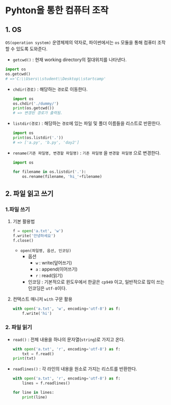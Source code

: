# Pyhton을 통한 컴퓨터 조작

## 1. OS

`OS(operation system)` 운영체제의 약자로, 파이썬에서는 `os` 모듈을 통해 컴퓨터 조작할 수 있도록 도와준다.

*  `getcwd()` : 현재 working directory의 절대위치를 나타낸다.

  ```python
  import os
  os.getcwd()
  # =>'C:\\Users\\student\\Desktop\\startcamp'
  ```

* `chdir(경로)` : 해당하는 `경로`로 이동한다.

  ```python
  import os
  os.chdir('./dummy/')
  print(os.getcwd())
  # => 변경된 경로가 출력됨.
  ```

* `listdir(경로)` : 해당하는 `경로`에 있는 파일 및 폴더 이름들을 리스트로 반환한다.

  ```python
  import os
  print(os.listdir('.'))
  # => ['a.py', 'b.py', 'day2']
  ```

* `rename(기존 파일명, 변경할 파일명)` : `기존 파일명` 을 `변경할 파일명` 으로 변경한다.

  ```python
  import os
  
  for filename in os.listdir('.'):
      os.rename(filename, 'hi_'+filename)
  ```

  



## 2. 파일 읽고 쓰기

### 1.파일 쓰기

1. 기본 활용법

   ```python
   f = open('a.txt', 'w')
   f.write('안녕하세요')
   f.close()
   ```

   * `open(파일명, 옵션, 인코딩)`
     * 옵션 
       * `w` : write(덮어쓰기)
       * `a` : append(이어쓰기)
       * `r` : read(읽기)
     * 인코딩 : 기본적으로 윈도우에서 한글은 `cp949` 이고, 일반적으로 많이 쓰는 인코딩은  `utf-8`이다.

2. 컨택스트 매니저 `with` 구문 활용

   ```python
   with open('a.txt', 'w', encoding='utf-8') as f:
       f.write('hi')
   ```



### 2. 파일 읽기

* `read()` : 전체 내용을 하나의 문자열(`string`)로 가지고 온다.

    ```python
    with open('a.txt', 'r', encoding='utf-8') as f:
        txt = f.read()
    print(txt)
    ```

* `readlines()` : 각 라인의 내용을 원소로 가지는 리스트를 반환한다.

    ```python
    with open('a.txt', 'r', encoding='utf-8') as f:
        lines = f.readlines()

    for line in lines:
        print(line)
    ```

